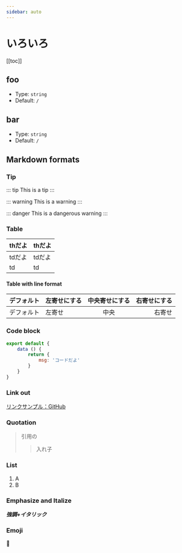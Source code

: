 ```yaml
---
sidebar: auto
---
```


# いろいろ <Badge text="beta" type="warning"/> <Badge text="default theme"/>

[[toc]]

## foo

- Type: `string`
- Default: `/`

## bar

- Type: `string`
- Default: `/`

## Markdown formats

### Tip

::: tip
This is a tip
:::

::: warning
This is a warning
:::

::: danger
This is a dangerous warning
:::

### Table

thだよ | thだよ
--- | ---
tdだよ | tdだよ
td | td

#### Table with line format

デフォルト | 左寄せにする | 中央寄せにする | 右寄せにする
---|:--- |:---:| ---:
デフォルト | 左寄せ | 中央 | 右寄せ

### Code block

``` js
export default {
    data () {
        return {
            msg: 'コードだよ'
        }
    }
}
```

### Link out

[リンクサンプル：GitHub](https://github.com/)

### Quotation

> 引用の
>> 入れ子

### List

1. A
2. B

### Emphasize and Italize

***強調+イタリック***

### Emoji
:tada:
